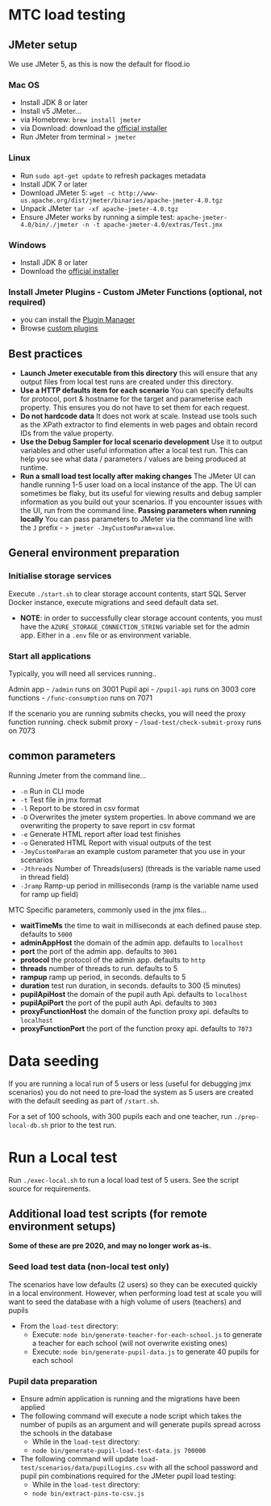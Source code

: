 # MTC load testing

## JMeter setup

We use JMeter 5, as this is now the default for flood.io

### Mac OS
* Install JDK 8 or later
* Install v5 JMeter...
* via Homebrew: `brew install jmeter`
* via Download: download the [official installer](https://jmeter.apache.org/download_jmeter.cgi_)
* Run JMeter from terminal `> jmeter`

### Linux
* Run `sudo apt-get update` to refresh packages metadata
* Install JDK 7 or later
* Download JMeter 5: `wget -c http://www-us.apache.org/dist/jmeter/binaries/apache-jmeter-4.0.tgz`
* Unpack JMeter `tar -xf apache-jmeter-4.0.tgz`
* Ensure JMeter works by running a simple test:
`apache-jmeter-4.0/bin/./jmeter -n -t apache-jmeter-4.0/extras/Test.jmx`

### Windows
* Install JDK 8 or later
* Download the [official installer](https://jmeter.apache.org/download_jmeter.cgi_)

### Install Jmeter Plugins - Custom JMeter Functions (optional, not required)
* you can install the [Plugin Manager](https://www.blazemeter.com/blog/how-install-jmeter-plugins-manager)
* Browse [custom plugins](https://jmeter-plugins.org/wiki/Functions/)

## Best practices
* **Launch Jmeter executable from this directory** this will ensure that any output files from local test runs are created under this directory.
* **Use a HTTP defaults item for each scenario** You can specify defaults for protocol, port & hostname for the target and parameterise each property.  This ensures you do not have to set them for each request.
* **Do not hardcode data** It does not work at scale.  Instead use tools such as the XPath extractor to find elements in web pages and obtain record IDs from the value property.
* **Use the Debug Sampler for local scenario development** Use it to output variables and other useful information after a local test run.  This can help you see what data / parameters / values are being produced at runtime.
* **Run a small load test locally after making changes**  The JMeter UI can handle running 1-5 user load on a local instance of the app.  The UI can sometimes be flaky, but its useful for viewing results and debug sampler information as you build out your scenarios.  If you encounter issues with the UI, run from the command line.
**Passing parameters when running locally** You can pass parameters to JMeter via the command line with the `J` prefix - `> jmeter -JmyCustomParam=value`.


## General environment preparation

### Initialise storage services
Execute `./start.sh` to clear storage account contents, start SQL Server Docker instance, execute migrations and seed default data set.
* **NOTE**: in order to successfully clear storage account contents, you must have the `AZURE_STORAGE_CONNECTION_STRING` variable set for the admin app.  Either in a `.env` file or as environment variable.
### Start all applications

Typically, you will need all services running..

Admin app - `/admin` runs on 3001
Pupil api - `/pupil-api` runs on 3003
core functions - `/func-consumption` runs on 7071

If the scenario you are running submits checks, you will need the proxy function running.
check submit proxy - `/load-test/check-submit-proxy` runs on 7073

## common parameters

Running Jmeter from the command line...
* `-n` Run in CLI mode
* `-t` Test file in jmx format
* `-l` Report to be stored in csv format
* `-D` Overwrites the jmeter system properties. In above command we are overwriting the property to save report in csv format
* `-e` Generate HTML report after load test finishes
* `-o` Generated HTML Report with visual outputs of the test
* `-JmyCustomParam` an example custom parameter that you use in your scenarios
* `-Jthreads` Number of Threads(users) (threads is the variable name used in thread field)
* `-Jramp` Ramp-up period in milliseconds (ramp is the variable name used for ramp up field)

MTC Specific parameters, commonly used in the jmx files...

- **waitTimeMs** the time to wait in milliseconds at each defined pause step. defaults to `5000`
- **adminAppHost** the domain of the admin app. defaults to `localhost`
- **port** the port of the admin app. defaults to `3001`
- **protocol** the protocol of the admin app. defaults to `http`
- **threads** number of threads to run. defaults to 5
- **rampup** ramp up period, in seconds. defaults to 5
- **duration** test run duration, in seconds. defaults to 300 (5 minutes)
- **pupilApiHost** the domain of the pupil auth Api. defaults to `localhost`
- **pupilApiPort** the port of the pupil auth Api. defaults to `3003`
- **proxyFunctionHost** the domain of the function proxy api. defaults to `localhost`
- **proxyFunctionPort** the port of the function proxy api. defaults to `7073`

# Data seeding
If you are running a local run of 5 users or less (useful for debugging jmx scenarios) you do not need to pre-load the system as 5 users are created with the default seeding as part of `/start.sh`.

For a set of 100 schools, with 300 pupils each and one teacher, run `./prep-local-db.sh` prior to the test run.

# Run a Local test
Run `./exec-local.sh` to run a local load test of 5 users.  See the script source for requirements.

## Additional load test scripts (for remote environment setups)
**Some of these are pre 2020, and may no longer work as-is.**

### Seed load test data (non-local test only)
The scenarios have low defaults (2 users) so they can be executed quickly in a local environment.  However, when performing load test at scale you will want to seed the database with a high volume of users (teachers) and pupils
* From the `load-test` directory:
    * Execute: `node bin/generate-teacher-for-each-school.js` to generate a teacher for each school (will not overwrite existing ones)
    * Execute: `node bin/generate-pupil-data.js` to generate 40 pupils for each school

### Pupil data preparation
* Ensure admin application is running and the migrations have been applied
* The following command will execute a node script which takes the number of pupils as an argument and will generate pupils spread across the schools in the database
    * While in the `load-test` directory:
    * `node bin/generate-pupil-load-test-data.js 700000`
* The following command will update `load-test/scenarios/data/pupilLogins.csv` with all the school password and pupil pin combinations required for the JMeter pupil load testing:
    * While in the `load-test` directory:
    * `node bin/extract-pins-to-csv.js`
